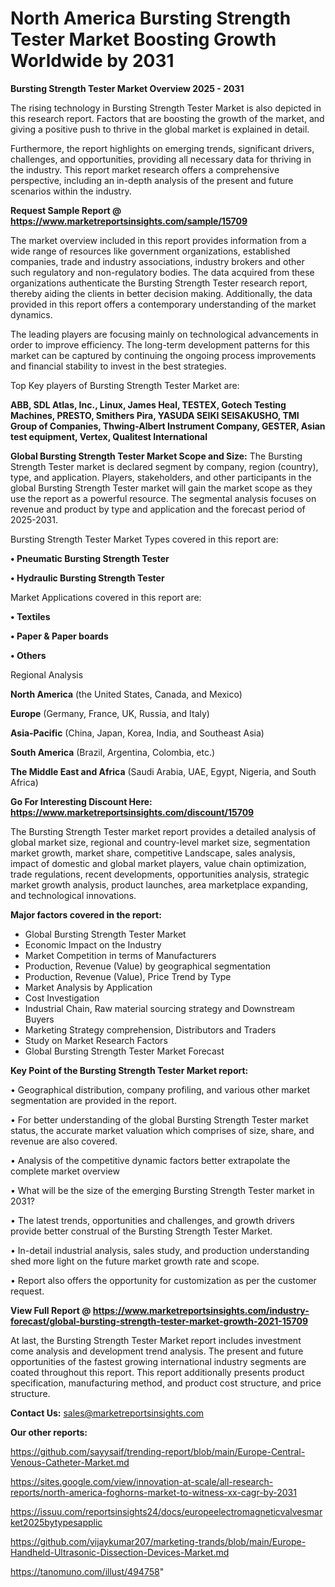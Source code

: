  # North America Bursting Strength Tester Market Boosting Growth Worldwide by 2031

<Strong> Bursting Strength Tester Market Overview 2025 - 2031</strong>

The rising technology in Bursting Strength Tester Market is also depicted in this research report. Factors that are boosting the growth of the market, and giving a positive push to thrive in the global market is explained in detail.

Furthermore, the report highlights on emerging trends, significant drivers, challenges, and opportunities, providing all necessary data for thriving in the industry. This report market research offers a comprehensive perspective, including an in-depth analysis of the present and future scenarios within the industry.

<strong>Request Sample Report @ <a href=https://www.marketreportsinsights.com/sample/15709>https://www.marketreportsinsights.com/sample/15709</a></strong>

The market overview included in this report provides information from a wide range of resources like government organizations, established companies, trade and industry associations, industry brokers and other such regulatory and non-regulatory bodies. The data acquired from these organizations authenticate the Bursting Strength Tester research report, thereby aiding the clients in better decision making. Additionally, the data provided in this report offers a contemporary understanding of the market dynamics.

The leading players are focusing mainly on technological advancements in order to improve efficiency. The long-term development patterns for this market can be captured by continuing the ongoing process improvements and financial stability to invest in the best strategies.

Top Key players of Bursting Strength Tester Market are:

<strong>ABB, SDL Atlas, Inc., Linux, James Heal, TESTEX, Gotech Testing Machines, PRESTO, Smithers Pira, YASUDA SEIKI SEISAKUSHO, TMI Group of Companies, Thwing-Albert Instrument Company, GESTER, Asian test equipment, Vertex, Qualitest International</strong>

<strong><b>Global Bursting Strength Tester Market Scope and Size:</b></strong>
The Bursting Strength Tester market is declared segment by company, region (country), type, and application. Players, stakeholders, and other participants in the global Bursting Strength Tester market will gain the market scope as they use the report as a powerful resource. The segmental analysis focuses on revenue and product by type and application and the forecast period of 2025-2031.

Bursting Strength Tester Market Types covered in this report are:

<strong>• Pneumatic Bursting Strength Tester

• Hydraulic Bursting Strength Tester</strong>

Market Applications covered in this report are:

<strong>• Textiles

• Paper & Paper boards

• Others</strong> 

Regional Analysis

<strong>North America</strong> (the United States, Canada, and Mexico)

<strong>Europe</strong> (Germany, France, UK, Russia, and Italy)

<strong>Asia-Pacific</strong> (China, Japan, Korea, India, and Southeast Asia)

<strong>South America</strong> (Brazil, Argentina, Colombia, etc.)

<strong>The Middle East and Africa</strong> (Saudi Arabia, UAE, Egypt, Nigeria, and South Africa)

<strong>Go For Interesting Discount Here: <a href=https://www.marketreportsinsights.com/discount/15709>https://www.marketreportsinsights.com/discount/15709</a></strong>

The Bursting Strength Tester market report provides a detailed analysis of global market size, regional and country-level market size, segmentation market growth, market share, competitive Landscape, sales analysis, impact of domestic and global market players, value chain optimization, trade regulations, recent developments, opportunities analysis, strategic market growth analysis, product launches, area marketplace expanding, and technological innovations.

<strong><b>Major factors covered in the report:</b></strong>
<ul>
  <li>Global Bursting Strength Tester Market </li>
  <li>Economic Impact on the Industry</li>
  <li>Market Competition in terms of Manufacturers</li>
  <li>Production, Revenue (Value) by geographical segmentation</li>
  <li>Production, Revenue (Value), Price Trend by Type</li>
  <li>Market Analysis by Application</li>
  <li>Cost Investigation</li>
  <li>Industrial Chain, Raw material sourcing strategy and Downstream Buyers</li>
  <li>Marketing Strategy comprehension, Distributors and Traders</li>
  <li>Study on Market Research Factors</li>
  <li>Global Bursting Strength Tester Market Forecast</li>
</ul>

<strong><b>Key Point of the Bursting Strength Tester Market report:</b></strong>

• Geographical distribution, company profiling, and various other market segmentation are provided in the report.

• For better understanding of the global Bursting Strength Tester market status, the accurate market valuation which comprises of size, share, and revenue are also covered.

• Analysis of the competitive dynamic factors better extrapolate the complete market overview

• What will be the size of the emerging Bursting Strength Tester market in 2031?

• The latest trends, opportunities and challenges, and growth drivers provide better construal of the Bursting Strength Tester Market.

• In-detail industrial analysis, sales study, and production understanding shed more light on the future market growth rate and scope.

• Report also offers the opportunity for customization as per the customer request.

<strong><b>View Full Report @ <a href=https://www.marketreportsinsights.com/industry-forecast/global-bursting-strength-tester-market-growth-2021-15709>https://www.marketreportsinsights.com/industry-forecast/global-bursting-strength-tester-market-growth-2021-15709</a></b></strong>


At last, the Bursting Strength Tester Market report includes investment come analysis and development trend analysis. The present and future opportunities of the fastest growing international industry segments are coated throughout this report. This report additionally presents product specification, manufacturing method, and product cost structure, and price structure.

<strong>Contact Us:</strong>
sales@marketreportsinsights.com

<strong>Our other reports:</strong>

<a href=https://github.com/sayysaif/trending-report/blob/main/Europe-Central-Venous-Catheter-Market.md>https://github.com/sayysaif/trending-report/blob/main/Europe-Central-Venous-Catheter-Market.md</a>

<a href=https://sites.google.com/view/innovation-at-scale/all-research-reports/north-america-foghorns-market-to-witness-xx-cagr-by-2031>https://sites.google.com/view/innovation-at-scale/all-research-reports/north-america-foghorns-market-to-witness-xx-cagr-by-2031</a>

<a href=https://issuu.com/reportsinsights24/docs/europeelectromagneticvalvesmarket2025bytypesapplic>https://issuu.com/reportsinsights24/docs/europeelectromagneticvalvesmarket2025bytypesapplic</a>

<a href=https://github.com/vijaykumar207/marketing-trands/blob/main/Europe-Handheld-Ultrasonic-Dissection-Devices-Market.md>https://github.com/vijaykumar207/marketing-trands/blob/main/Europe-Handheld-Ultrasonic-Dissection-Devices-Market.md</a>

<a href=https://tanomuno.com/illust/494758>https://tanomuno.com/illust/494758</a>"
